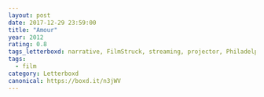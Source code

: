 ```yaml
---
layout: post 
date: 2017-12-29 23:59:00
title: "Amour"
year: 2012
rating: 0.8
tags_letterboxd: narrative, FilmStruck, streaming, projector, Philadelphia, Leah
tags:
  - film
category: Letterboxd
canonical: https://boxd.it/n3jWV
---
```

